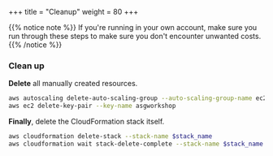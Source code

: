 +++
title = "Cleanup"
weight = 80
+++

{{% notice note %}}
If you're running in your own account, make sure you run through these steps to make sure you don't encounter unwanted costs.
{{% /notice %}}

### Clean up

**Delete** all manually created resources.

```bash
aws autoscaling delete-auto-scaling-group --auto-scaling-group-name ec2-workshop-asg --force-delete
aws ec2 delete-key-pair --key-name asgworkshop
```    

**Finally**, delete the CloudFormation stack itself.
	
```bash
aws cloudformation delete-stack --stack-name $stack_name
aws cloudformation wait stack-delete-complete --stack-name $stack_name
```

